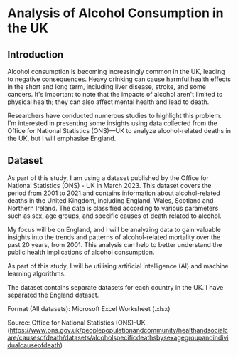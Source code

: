 # Analysis of Alcohol Consumption in the UK

## Introduction
Alcohol consumption is becoming increasingly common in the UK, leading to negative consequences. Heavy drinking can cause harmful health effects in the short and long term, including liver disease, stroke, and some cancers. It's important to note that the impacts of alcohol aren't limited to physical health; they can also affect mental health and lead to death.

Researchers have conducted numerous studies to highlight this problem. I'm interested in presenting some insights using data collected from the Office for National Statistics (ONS)—UK to analyze alcohol-related deaths in the UK, but I will emphasise England.

## Dataset

As part of this study, I am using a dataset published by the Office for National Statistics (ONS) - UK in March 2023. This dataset covers the period from 2001 to 2021 and contains information about alcohol-related deaths in the United Kingdom, including England, Wales, Scotland and Northern Ireland. The data is classified according to various parameters such as sex, age groups, and specific causes of death related to alcohol.

My focus will be on England, and I will be analyzing data to gain valuable insights into the trends and patterns of alcohol-related mortality over the past 20 years, from 2001. This analysis can help to better understand the public health implications of alcohol consumption.

As part of this study, I will be utilising artificial intelligence (AI) and machine learning algorithms.

The dataset contains separate datasets for each country in the UK. I have separated the England dataset.

Format (All datasets): Microsoft Excel Worksheet (.xlsx)

Source: Office for National Statistics (ONS)-UK (https://www.ons.gov.uk/peoplepopulationandcommunity/healthandsocialcare/causesofdeath/datasets/alcoholspecificdeathsbysexagegroupandindividualcauseofdeath)
